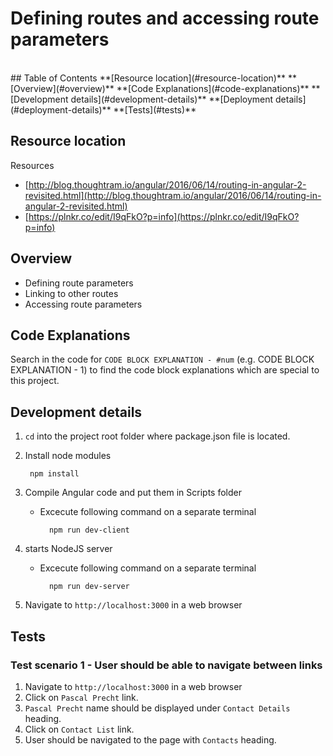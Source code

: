 # Defining routes and accessing route parameters
<br/>
## Table of Contents 
**[Resource location](#resource-location)**  
**[Overview](#overview)**        
**[Code Explanations](#code-explanations)**      
**[Development details](#development-details)**    
**[Deployment details](#deployment-details)**    
**[Tests](#tests)**     

## Resource location

Resources

- [http://blog.thoughtram.io/angular/2016/06/14/routing-in-angular-2-revisited.html](http://blog.thoughtram.io/angular/2016/06/14/routing-in-angular-2-revisited.html)
- [https://plnkr.co/edit/I9qFkO?p=info](https://plnkr.co/edit/I9qFkO?p=info)

## Overview

- Defining route parameters
- Linking to other routes
- Accessing route parameters

## Code Explanations

Search in the code for `CODE BLOCK EXPLANATION - #num` (e.g. CODE BLOCK EXPLANATION - 1) to find the code block explanations which are special to this project.

## Development details

1. `cd` into the project root folder where package.json file is located.
2. Install node modules

		npm install

3. Compile Angular code and put them in Scripts folder

	* Excecute following command on a separate terminal

			npm run dev-client

4. starts NodeJS server

	* Excecute following command on a separate terminal

			npm run dev-server

5. Navigate to `http://localhost:3000` in a web browser


## Tests

### Test scenario 1 - User should be able to navigate between links

1. Navigate to `http://localhost:3000` in a web browser
2. Click on `Pascal Precht` link.
3. `Pascal Precht` name should be displayed under `Contact Details` heading.
4. Click on `Contact List` link.
5. User should be navigated to the page with `Contacts` heading.